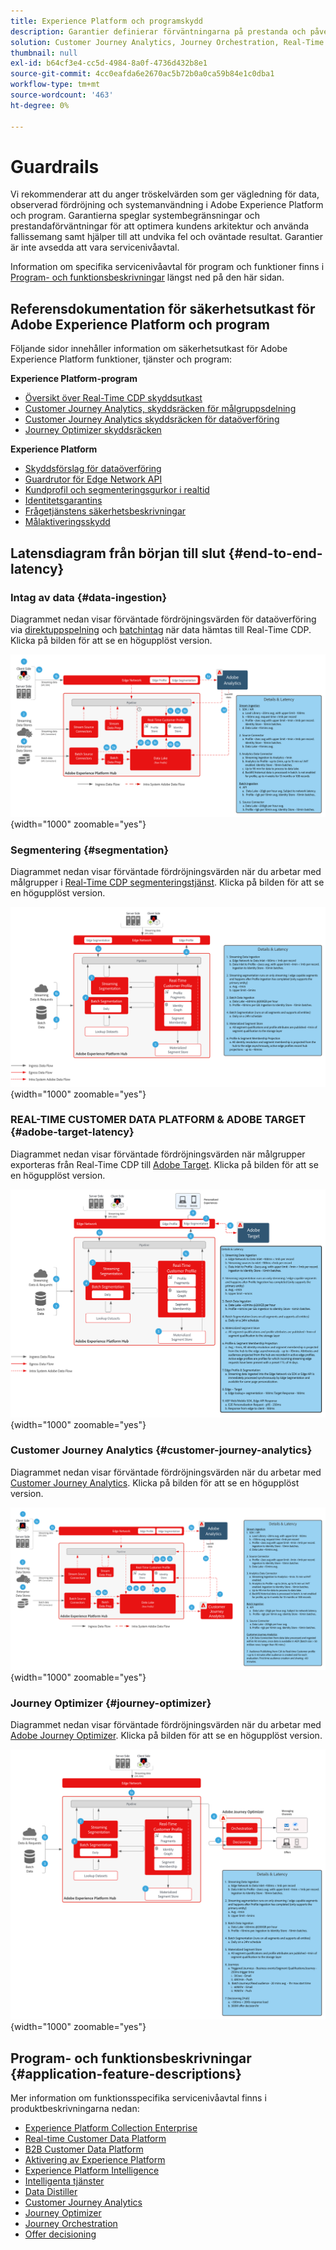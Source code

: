 ```yaml
---
title: Experience Platform och programskydd
description: Garantier definierar förväntningarna på prestanda och påverkan för komponenter och tjänster i Adobe Experience Platform och program
solution: Customer Journey Analytics, Journey Orchestration, Real-Time Customer Data Platform
thumbnail: null
exl-id: b64cf3e4-cc5d-4984-8a0f-4736d432b8e1
source-git-commit: 4cc0eafda6e2670ac5b72b0a0ca59b84e1c0dba1
workflow-type: tm+mt
source-wordcount: '463'
ht-degree: 0%

---
```


# Guardrails

Vi rekommenderar att du anger tröskelvärden som ger vägledning för data, observerad fördröjning och systemanvändning i Adobe Experience Platform och program. Garantierna speglar systembegränsningar och prestandaförväntningar för att optimera kundens arkitektur och använda fallissemang samt hjälper till att undvika fel och oväntade resultat. Garantier är inte avsedda att vara servicenivåavtal.

Information om specifika servicenivåavtal för program och funktioner finns i [Program- och funktionsbeskrivningar](#application-feature-descriptions) längst ned på den här sidan.


## Referensdokumentation för säkerhetsutkast för Adobe Experience Platform och program

Följande sidor innehåller information om säkerhetsutkast för Adobe Experience Platform funktioner, tjänster och program:

**Experience Platform-program**

* [Översikt över Real-Time CDP skyddsutkast](https://experienceleague.adobe.com/docs/experience-platform/rtcdp/guardrails/overview.html)
* [Customer Journey Analytics, skyddsräcken för målgruppsdelning](https://experienceleague.adobe.com/docs/analytics-platform/using/cja-components/audiences/publish.html#latency)
* [Customer Journey Analytics skyddsräcken för dataöverföring](https://experienceleague.adobe.com/docs/experience-platform/sources/connectors/adobe-applications/analytics.html#what-is-the-expected-latency-for-analytics-data-on-platform%3F)
* [Journey Optimizer skyddsräcken](https://experienceleague.adobe.com/docs/journey-optimizer/using/get-started/guardrails.html)

**Experience Platform**

* [Skyddsförslag för dataöverföring](https://experienceleague.adobe.com/docs/experience-platform/ingestion/guardrails.html)
* [Guardrutor för Edge Network API](https://experienceleague.adobe.com/docs/experience-platform/edge-network-server-api/guardrails.html)
* [Kundprofil och segmenteringsgurkor i realtid](https://experienceleague.adobe.com/docs/experience-platform/profile/guardrails.html)
* [Identitetsgarantins](https://experienceleague.adobe.com/docs/experience-platform/identity/guardrails.html?lang=en)
* [Frågetjänstens säkerhetsbeskrivningar](https://experienceleague.adobe.com/docs/experience-platform/query/guardrails.html?lang=en)
* [Målaktiveringsskydd](https://experienceleague.adobe.com/docs/experience-platform/destinations/guardrails.html)

## Latensdiagram från början till slut {#end-to-end-latency}

### Intag av data {#data-ingestion}

Diagrammet nedan visar förväntade fördröjningsvärden för dataöverföring via [direktuppspelning](https://experienceleague.adobe.com/docs/experience-platform/ingestion/streaming/overview.html) och [batchintag](https://experienceleague.adobe.com/docs/experience-platform/ingestion/batch/getting-started.html?lang=en) när data hämtas till Real-Time CDP. Klicka på bilden för att se en högupplöst version.

![Översikt över dataöverföring på hög nivå.](/help/blueprints/experience-platform/deployment/assets/aep_data_flow_guardrails.svg "Högnivåvisuell överblick och fördröjningsvärden för dataöverföring"){width="1000" zoomable="yes"}

### Segmentering {#segmentation}

Diagrammet nedan visar förväntade fördröjningsvärden när du arbetar med målgrupper i [Real-Time CDP segmenteringstjänst](https://experienceleague.adobe.com/docs/experience-platform/segmentation/home.html). Klicka på bilden för att se en högupplöst version.

![Översikt över segmentering på hög nivå.](/help/blueprints/experience-platform/deployment/assets/segmentation_guardrails.svg "Segmentera visuell översikt och latensvärden på hög nivå"){width="1000" zoomable="yes"}

### REAL-TIME CUSTOMER DATA PLATFORM &amp; ADOBE TARGET {#adobe-target-latency}

Diagrammet nedan visar förväntade fördröjningsvärden när målgrupper exporteras från Real-Time CDP till [Adobe Target](https://experienceleague.adobe.com/docs/experience-platform/destinations/catalog/personalization/adobe-target-connection.html?lang=en). Klicka på bilden för att se en högupplöst version.

![Exportera till Adobe Target högnivåvisuell översikt.](/help/blueprints/experience-platform/deployment/assets/RTCDP_Target_guardrails.svg "Exportera målgrupper till Adobe Target högnivåvisuella översikter och latensvärden"){width="1000" zoomable="yes"}

### Customer Journey Analytics {#customer-journey-analytics}

Diagrammet nedan visar förväntade fördröjningsvärden när du arbetar med [Customer Journey Analytics](https://experienceleague.adobe.com/docs/analytics-platform/using/cja-overview/cja-overview.html?lang=en). Klicka på bilden för att se en högupplöst version.

![Arbeta med högnivåvisuell översikt på Customer Journey Analytics.](/help/blueprints/experience-platform/deployment/assets/CJA_guardrails.svg "Arbeta med högnivåvisuell översikt och latensvärden för Customer Journey Analytics"){width="1000" zoomable="yes"}

### Journey Optimizer {#journey-optimizer}

Diagrammet nedan visar förväntade fördröjningsvärden när du arbetar med [Adobe Journey Optimizer](https://experienceleague.adobe.com/docs/journey-optimizer/using/get-started/get-started.html?lang=en). Klicka på bilden för att se en högupplöst version.

![Arbeta med Adobe Journey Optimizer visuella översikt på hög nivå.](/help/blueprints/experience-platform/deployment/assets/AJO_guardrails.svg "Arbeta med Adobe Journey Optimizer högnivåvisuella översikter och latensvärden"){width="1000" zoomable="yes"}

## Program- och funktionsbeskrivningar {#application-feature-descriptions}

Mer information om funktionsspecifika servicenivåavtal finns i produktbeskrivningarna nedan:

* [Experience Platform Collection Enterprise](https://helpx.adobe.com/legal/product-descriptions/adobe-experience-platform-collection-enterprise.html)
* [Real-time Customer Data Platform](https://helpx.adobe.com/legal/product-descriptions/real-time-customer-data-platform.html)
* [B2B Customer Data Platform](https://helpx.adobe.com/legal/product-descriptions/adobe-experience-platform-b2b.html)
* [Aktivering av Experience Platform](https://helpx.adobe.com/legal/product-descriptions/adobe-experience-platform0.html)
* [Experience Platform Intelligence](https://helpx.adobe.com/legal/product-descriptions/adobe-experience-platform-intelligence---product-description.html)
* [Intelligenta tjänster](https://helpx.adobe.com/legal/product-descriptions/intelligent-services.html)
* [Data Distiller](https://helpx.adobe.com/legal/product-descriptions/data-distiller.html)
* [Customer Journey Analytics](https://helpx.adobe.com/legal/product-descriptions/customer-journey-analytics.html)
* [Journey Optimizer](https://helpx.adobe.com/legal/product-descriptions/adobe-journey-optimizer.html)
* [Journey Orchestration](https://helpx.adobe.com/legal/product-descriptions/journey-orchestration.html)
* [Offer decisioning](https://helpx.adobe.com/legal/product-descriptions/offer-decisioning-app-service.html)
